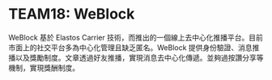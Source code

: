 # TEAM18: WeBlock

WeBlock 基於 Elastos Carrier 技術，而推出的一個線上去中心化推播平台。目前市面上的社交平台多為中心化管理且缺乏匿名。WeBlock 提供身份驗證、消息推播以及獎勵制度。文章透過好友推播，實現消息去中心化傳遞。並夠過按讚分享等機制，實現獎酬制度。
